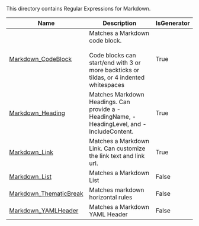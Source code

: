 This directory contains Regular Expressions for Markdown.


|Name                                             |Description                                                                                                                                   |IsGenerator|
|-------------------------------------------------|----------------------------------------------------------------------------------------------------------------------------------------------|-----------|
|[Markdown_CodeBlock](CodeBlock.regex.ps1)        |Matches a Markdown code block.  <br/>    <br/>    Code blocks can start/end with 3 or more backticks or tildas, or 4 indented whitespaces<br/>|True       |
|[Markdown_Heading](Heading.regex.ps1)            |Matches Markdown Headings.  Can provide a -HeadingName, -HeadingLevel, and -IncludeContent.<br/>                                              |True       |
|[Markdown_Link](Link.regex.ps1)                  |Matches a Markdown Link.  Can customize the link text and link url.<br/>                                                                      |True       |
|[Markdown_List](List.regex.txt)                  |Matches a Markdown List                                                                                                                       |False      |
|[Markdown_ThematicBreak](ThematicBreak.regex.txt)|Matches markdown horizontal rules                                                                                                             |False      |
|[Markdown_YAMLHeader](YAMLHeader.regex.txt)      |Matches a Markdown YAML Header                                                                                                                |False      |



